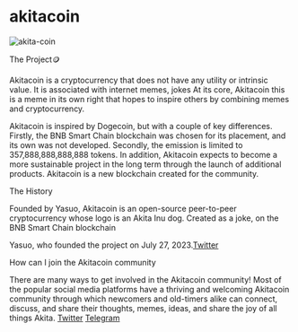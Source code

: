 # akitacoin


![akita-coin](https://github.com/akitacoinorg/akitacoin/assets/141422294/87c7ab6a-7797-470c-95db-3cd2ffc5f32b)

  The Project🪙

Akitacoin is a cryptocurrency that does not have any utility or intrinsic value. It is associated with internet memes, jokes
At its core, Akitacoin this is a meme in its own right that hopes to inspire others by combining memes and cryptocurrency.

Akitacoin is inspired by Dogecoin, but with a couple of key differences. Firstly, the BNB Smart Chain blockchain was chosen for its placement, and its own was not developed. Secondly, the emission is limited to 357,888,888,888,888 tokens. In addition, Akitacoin expects to become a more sustainable project in the long term through the launch of additional products.
Akitacoin is a new blockchain created for the community.


  The History
  
Founded by Yasuo, Akitacoin is an open-source peer-to-peer cryptocurrency whose logo is an Akita Inu dog. Created as a joke, on the BNB Smart Chain blockchain






Yasuo, who founded the project on July 27, 2023.[Twitter](https://twitter.com/Yasuo1306?s=03)




How can I join the Akitacoin community
					

						
There are many ways to get involved in the Akitacoin community! Most of the popular social media platforms have a thriving and welcoming Akitacoin community through which newcomers and old-timers alike can connect, discuss, and share their thoughts, memes, ideas, and share the joy of all things Akita.
[Twitter](http://twitter.com/akitacoinworld)    [Telegram](https://t.me/akitacoinworld)



